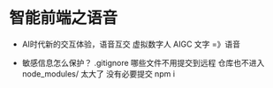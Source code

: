 # 智能前端之语音
- AI时代新的交互体验，语音互交
  虚拟数字人 AIGC 文字 =》语音

- 敏感信息怎么保护？
    .gitignore 哪些文件不用提交到远程 仓库也不进入
    node_modules/ 太大了  没有必要提交  npm i
    
